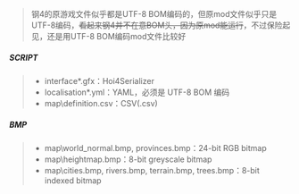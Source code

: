 > 钢4的原游戏文件似乎都是UTF-8 BOM编码的，但原mod文件似乎只是UTF-8编码，~~看起来钢4并不在意BOM头，因为原mod能运行~~，不过保险起见，还是用UTF-8 BOM编码mod文件比较好

##### SCRIPT
>+ interface\*.gfx：Hoi4Serializer
>+ localisation\*.yml：YAML，必须是 UTF-8 BOM 编码
>+ map\definition.csv：CSV(.csv)

##### BMP
>+ map\world_normal.bmp, provinces.bmp：24-bit RGB bitmap
>+ map\heightmap.bmp：8-bit greyscale bitmap
>+ map\cities.bmp, rivers.bmp, terrain.bmp, trees.bmp：8-bit indexed bitmap